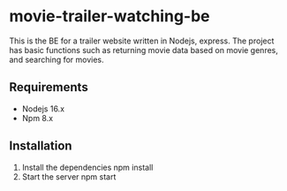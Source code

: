 # movie-trailer-watching-be
This is the BE for a trailer website written in Nodejs, express. The project has basic functions such as returning movie data based on movie genres, and searching for movies.

## Requirements

* Nodejs 16.x
* Npm 8.x

## Installation
1. Install the dependencies
npm install
2. Start the server
npm start

